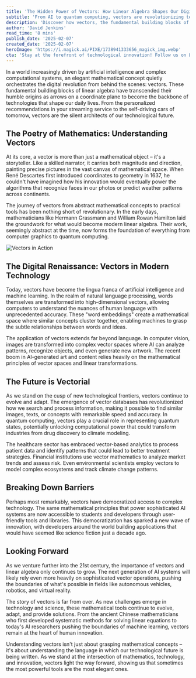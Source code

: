 ```yaml
---
title: 'The Hidden Power of Vectors: How Linear Algebra Shapes Our Digital Future'
subtitle: 'From AI to quantum computing, vectors are revolutionizing technology'
description: 'Discover how vectors, the fundamental building blocks of linear algebra, are revolutionizing modern technology from AI to quantum computing. Learn how these mathematical concepts are shaping our digital future and democratizing access to advanced technology.'
author: 'David Jenkins'
read_time: '8 mins'
publish_date: '2025-02-07'
created_date: '2025-02-07'
heroImage: 'https://i.magick.ai/PIXE/1738941333656_magick_img.webp'
cta: 'Stay at the forefront of technological innovation! Follow us on LinkedIn for more insights into the mathematical concepts shaping our digital future.'
---
```


In a world increasingly driven by artificial intelligence and complex computational systems, an elegant mathematical concept quietly orchestrates the digital revolution from behind the scenes: vectors. These fundamental building blocks of linear algebra have transcended their humble origins as arrows on a coordinate plane to become the backbone of technologies that shape our daily lives. From the personalized recommendations in your streaming service to the self-driving cars of tomorrow, vectors are the silent architects of our technological future.

## The Poetry of Mathematics: Understanding Vectors

At its core, a vector is more than just a mathematical object – it's a storyteller. Like a skilled narrator, it carries both magnitude and direction, painting precise pictures in the vast canvas of mathematical space. When René Descartes first introduced coordinates to geometry in 1637, he couldn't have imagined how his innovation would eventually power the algorithms that recognize faces in our photos or predict weather patterns across continents.

The journey of vectors from abstract mathematical concepts to practical tools has been nothing short of revolutionary. In the early days, mathematicians like Hermann Grassmann and William Rowan Hamilton laid the groundwork for what would become modern linear algebra. Their work, seemingly abstract at the time, now forms the foundation of everything from computer graphics to quantum computing.

![Vectors in Action](https://i.magick.ai/PIXE/1738941333656_magick_img.webp)

## The Digital Renaissance: Vectors in Modern Technology

Today, vectors have become the lingua franca of artificial intelligence and machine learning. In the realm of natural language processing, words themselves are transformed into high-dimensional vectors, allowing computers to understand the nuances of human language with unprecedented accuracy. These "word embeddings" create a mathematical space where similar concepts cluster together, enabling machines to grasp the subtle relationships between words and ideas.

The application of vectors extends far beyond language. In computer vision, images are transformed into complex vector spaces where AI can analyze patterns, recognize objects, and even generate new artwork. The recent boom in AI-generated art and content relies heavily on the mathematical principles of vector spaces and linear transformations.

## The Future is Vectorial

As we stand on the cusp of new technological frontiers, vectors continue to evolve and adapt. The emergence of vector databases has revolutionized how we search and process information, making it possible to find similar images, texts, or concepts with remarkable speed and accuracy. In quantum computing, vectors play a crucial role in representing quantum states, potentially unlocking computational power that could transform industries from drug discovery to climate modeling.

The healthcare sector has embraced vector-based analytics to process patient data and identify patterns that could lead to better treatment strategies. Financial institutions use vector mathematics to analyze market trends and assess risk. Even environmental scientists employ vectors to model complex ecosystems and track climate change patterns.

## Breaking Down Barriers

Perhaps most remarkably, vectors have democratized access to complex technology. The same mathematical principles that power sophisticated AI systems are now accessible to students and developers through user-friendly tools and libraries. This democratization has sparked a new wave of innovation, with developers around the world building applications that would have seemed like science fiction just a decade ago.

## Looking Forward

As we venture further into the 21st century, the importance of vectors and linear algebra only continues to grow. The next generation of AI systems will likely rely even more heavily on sophisticated vector operations, pushing the boundaries of what's possible in fields like autonomous vehicles, robotics, and virtual reality.

The story of vectors is far from over. As new challenges emerge in technology and science, these mathematical tools continue to evolve, adapt, and provide solutions. From the ancient Chinese mathematicians who first developed systematic methods for solving linear equations to today's AI researchers pushing the boundaries of machine learning, vectors remain at the heart of human innovation.

Understanding vectors isn't just about grasping mathematical concepts – it's about understanding the language in which our technological future is being written. As we stand at the intersection of mathematics, technology, and innovation, vectors light the way forward, showing us that sometimes the most powerful tools are the most elegant ones.